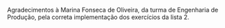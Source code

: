 Agradecimentos à Marina Fonseca de Oliveira, da turma de Engenharia de Produção, pela correta implementação dos exercícios da lista 2.
